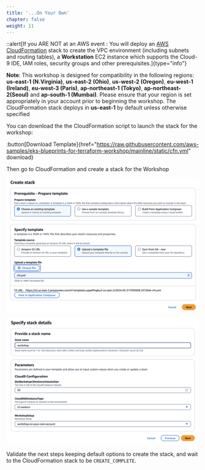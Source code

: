 ```yaml
---
title: '...On Your Own'
chapter: false
weight: 11
---
```


::alert[If you ARE NOT at an AWS event : You will deploy an [AWS CloudFormation](https://aws.amazon.com/cloudformation/) stack to create the VPC environment (including subnets and routing tables), a **Workstation** EC2 instance which supports the Cloud-9 IDE, IAM roles, security groups and other prerequisites.]{type="info"}

**Note**: This workshop is designed for compatibility in the following regions: **us-east-1 (N.Virginia)**, **us-east-2 (Ohio)**, **us-west-2 (Oregon)**, **eu-west-1 (Ireland)**, **eu-west-3 (Paris)**, **ap-northeast-1 (Tokyo)**, **ap-northeast-2(Seoul)** and **ap-south-1 (Mumbai)**. Please ensure that your region is set appropriately in your account prior to beginning the workshop. The CloudFormation stack deploys in **us-east-1** by default unless otherwise specified

You can download the the CloudFormation script to launch the stack for the workshop:

:button[Download Template]{href="https://raw.githubusercontent.com/aws-samples/eks-blueprints-for-terraform-workshop/mainline/static/cfn.yml" download}

Then go to CloudFormation and create a stack for the Workshop

![](/static/images/cfn-create-stack.png)

![](/static/images/cfn-create-stack2.png)

Validate the next steps keeping default options to create the stack, and wait to the CloudFormation stack to be `CREATE_COMPLETE`.
